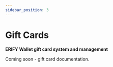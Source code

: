```yaml
---
sidebar_position: 3
---
```


# Gift Cards

**ERIFY Wallet gift card system and management**

Coming soon - gift card documentation.